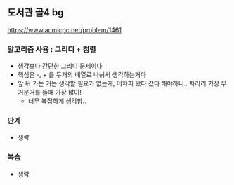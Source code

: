## 도서관 골4 bg
https://www.acmicpc.net/problem/1461

### 알고리즘 사용 : 그리디 + 정렬
- 생각보다 간단한 그리디 문제이다
- 핵심은 -, + 를 두개의 배열로 나눠서 생각하는거다
- 앞 뒤 가는 거는 생각할 필요가 없는게, 어차피 왔다 갔다 해야하니.. 차라리 가장 무거운거를 들때 가장 많이!
    - 너무 복잡하게 생각함..

### 단계
- 생략


### 복습
- 생략